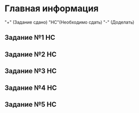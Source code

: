 # Главная информация
"+" (Задание сдано)
"НС"(Необходимо сдать)
"-"  (Доделать)

## Задание №1 НС
## Задание №2 НС
## Задание №3 НС
## Задание №4 НС
## Задание №5 НС


